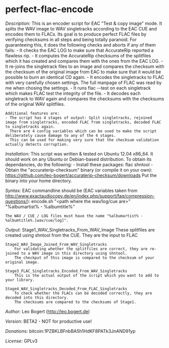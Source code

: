 perfect-flac-encode
===================

*Description:*
	This is an encoder script for EAC "Test & copy image" mode.
	It splits the WAV image to WAV singletracks according to the EAC CUE and encodes them to FLACs.
	Its goal is to produce perfect FLAC files by verifying checksums in all steps and being totally paranoid.
	For guaranteeing this, it does the following checks and aborts if any of them fails:
	- It checks the EAC LOG to make sure that AccurateRip reported a flawless rip.
	- It computes the AccurateRip checksums of the splitfiles which it has created and compares them with the ones from the EAC LOG.
	- It re-joins the singletrack files to an image and compares the checksum with the checksum of the original image from EAC to make sure that it would be possible to burn an identical CD again.
	- It encodes the singletracks to FLAC with very carefully chosen settings. The full manpage of FLAC was read by me when chosing the settings.
	- It runs flac --test on each singletrack which makes FLAC test the integrity of the file.
	- It decodes each singletrack to WAV again and compares the checksums with the checksums of the original WAV splitfiles.

	Additional features are:	
	- The script has 4 stages of output: Split singletracks, rejoined image from singletracks, encoded FLAC from singletracks, decoded FLAC to singletracks again.
	  There are 4 config variables which can be used to make the script deliberately cause damage to any of the 4 stages.
	  This can be used for making very sure that the checksum validation actually detects corruption.

*Installation:*
	This script was written & tested on Ubuntu 12.04 x86_64. It should work on any Ubuntu or Debian-based distribution.
	To obtain its dependancies, do the following:
	- Install these packages:
		flac
		shntool
	- Obtain the "accuraterip-checksum" binary (or compile it on your own): https://github.com/leo-bogert/accuraterip-checksum/downloads
	  Put the binary into your home directory.

*Syntax:*
	EAC commandline should be (EAC variables taken from http://www.exactaudiocopy.de/en/index.php/support/faq/compression-questions/): 
	encode.sh "<path where the wav/log/cue are>" "%albumartist% - %albumtitle%"

	The WAV / CUE / LOG files must have the name "%albumartist% - %albumtitle%.[wav/cue/log]".
	
*Output:*
	Stage1_WAV_Singletracks_From_WAV_Image
		These splitfiles are created using shntool from the CUE. They are the input to FLAC
		
	Stage2_WAV_Image_Joined_From_WAV_Singletracks
		For validating whether the splitfiles are correct, they are re-joined to a WAV image in this directory using shntool.
		The checkput of this image is compared to the checksum of your original image.

	Stage3_FLAC_Singletracks_Encoded_From_WAV_Singletracks
		This is the actual output of the script which you want to add to your library.
		
	Stage4_WAV_Singletracks_Decoded_From_FLAC_Singletracks
		To check whether the FLACs can be decoded correctly, they are decoded into this directory.
		The checksums are compared to the checksums of Stage1.
	
*Author:*
	Leo Bogert (http://leo.bogert.de)

*Version:*
	BETA2 - NOT for productive use!

*Donations:*
	bitcoin:1PZBKLBFnbBA5h1HdKF8PATk3JnAND91yp
	
*License:*
	GPLv3